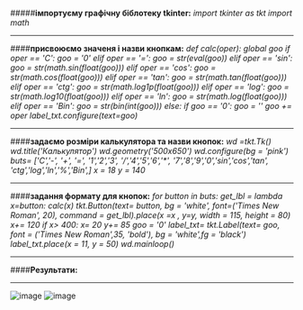 #####__імпортуєму графічну біблотеку tkinter:__
_import tkinter as tkt_
_import math_
***
####__присвоюємо значеня і назви кнопкам:__
_def calc(oper):
    global goo
    if oper == 'C':
        goo = '0'
    elif oper == '=':
        goo = str(eval(goo))
    elif oper == 'sin':
        goo = str(math.sin(float(goo)))
    elif oper == 'cos':
        goo = str(math.cos(float(goo)))
    elif oper == 'tan':
        goo = str(math.tan(float(goo)))
    elif oper == 'ctg':
        goo = str(math.log1p(float(goo)))
    elif oper == 'log':
        goo = str(math.log10(float(goo)))
    elif oper == 'ln':
        goo = str(math.log(float(goo)))
    elif oper == 'Bin':
        goo = str(bin(int(goo)))
    else:
        if goo == '0':
            goo = ''
        goo += oper
    label_txt.configure(text=goo)_
***
####__задаємо розміри калькулятора та назви кнопок:__
_wd =tkt.Tk()
wd.title('Калькулятор')
wd.geometry('500x650')
wd.configure(bg = 'pink')
buts= ['C','-', '+', '=',
       '1','2','3', '/','4','5','6','*',
       '7','8','9','0','sin','cos','tan',
       'ctg','log','ln','%','Bin',]
x = 18
y = 140_
***
####__задання формату для кнопок:__
_for button in buts:
    get_lbl = lambda x=button: calc(x)
    tkt.Button(text= button, bg = 'white', font=('Times New Roman', 20), command = get_lbl).place(x =x , y=y, width = 115, height = 80)
    x+= 120
    if x> 400:
        x= 20
        y+= 85
goo = '0'
label_txt= tkt.Label(text= goo, font = ('Times New Roman',35, 'bold'), bg = 'white',fg = 'black')
label_txt.place(x = 11, y = 50)
wd.mainloop()_
***
####__Результати:__
***
![image](https://user-images.githubusercontent.com/86964958/125848079-f38dd747-8916-4076-96ee-273336c94786.png)
![image](https://user-images.githubusercontent.com/86964958/125848190-24053429-e03d-4423-b4e6-d5f4bd97a232.png)
